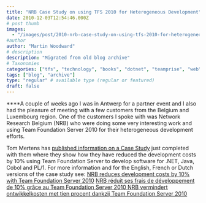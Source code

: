 ```yaml
---
title: "NRB Case Study on using TFS 2010 for Heterogeneous Development"
date: 2010-12-03T12:54:46.000Z
# post thumb
images:
  - "/images/post/2010-nrb-case-study-on-using-tfs-2010-for-heterogeneous-development.jpg"
#author
author: "Martin Woodward"
# description
description: "Migrated from old blog archive"
# Taxonomies
categories: ["tfs", "technology", "books", "dotnet", "teamprise", "web"]
tags: ["blog", "archive"]
type: "regular" # available type (regular or featured)
draft: false
---
```

****A couple of weeks ago I was in Antwerp for a partner event and I also had the pleasure of meeting with a few customers from the Belgium and Luxembourg region.  One of the customers I spoke with was Network Research Belgium (NRB) who were doing some very interesting work and using Team Foundation Server 2010 for their heterogeneous development efforts.  

Tom Mertens has [published information on a Case Study](http://blogs.technet.com/b/belpta/archive/2010/12/02/nrb-reduces-development-costs-by-10-with-team-foundation-server-2010.aspx) just completed with them where they show how they have reduced the development costs by 10% using Team Foundation Server to develop software for .NET, Java, Cobol and PL/1.  For more information and for the English, French or Dutch versions of the case study see:     [NRB reduces development costs by 10% with Team Foundation Server 2010](http://blogs.technet.com/b/belpta/archive/2010/12/02/nrb-reduces-development-costs-by-10-with-team-foundation-server-2010.aspx)    [NRB réduit ses frais de développement de 10% grâce au Team Foundation Server 2010 ](http://www.microsoft.com/belux/fr/cases/?case=nrb)    [NRB vermindert ontwikkelkosten met tien procent dankzij Team Foundation Server 2010 ](http://www.microsoft.com/belux/nl/cases/?case=nrb)